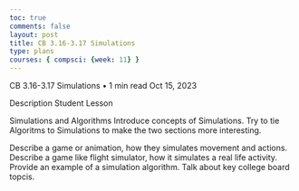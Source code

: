 ```yaml
---
toc: true
comments: false
layout: post
title: CB 3.16-3.17 Simulations
type: plans
courses: { compsci: {week: 11} }
---
```


CB 3.16-3.17 Simulations • 1 min read
Oct 15, 2023

Description
Student Lesson

Simulations and Algorithms
Introduce concepts of Simulations. Try to tie Algoritms to Simulations to make the two sections more interesting.

Describe a game or animation, how they simulates movement and actions.
Describe a game like flight simulator, how it simulates a real life activity.
Provide an example of a simulation algorithm.
Talk about key college board topcis.